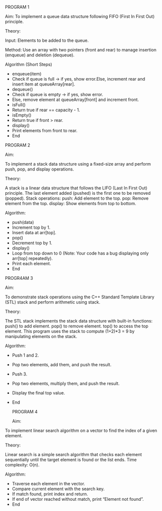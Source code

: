 PROGRAM 1

Aim: To implement a queue data structure following FIFO (First In First Out) principle.

Theory:

Input: Elements to be added to the queue.

Method: Use an array with two pointers (front and rear) to manage insertion (enqueue) and deletion (dequeue).

Algorithm (Short Steps)

- enqueue(item)
- Check if queue is full → if yes, show error.Else, increment rear and insert item at queueArray[rear].
- dequeue()
- Check if queue is empty → if yes, show error.
- Else, remove element at queueArray[front] and increment front.
- isFull()
- Return true if rear == capacity - 1.
- isEmpty()
- Return true if front > rear.
- display()
- Print elements from front to rear.
- End


PROGRAM 2

Aim:

To implement a stack data structure using a fixed-size array and perform push, pop, and display operations.

Theory:

A stack is a linear data structure that follows the LIFO (Last In First Out) principle.
The last element added (pushed) is the first one to be removed (popped).
Stack operations:
push: Add element to the top.
pop: Remove element from the top.
display: Show elements from top to bottom.

Algorithm:

- push(data)
- Increment top by 1.
- Insert data at arr[top].
- pop()
- Decrement top by 1.
- display()
- Loop from top down to 0 (Note: Your code has a bug displaying only arr[top] repeatedly).
- Print each element.
- End

PROGR4AM 3

Aim:

To demonstrate stack operations using the C++ Standard Template Library (STL) stack and perform arithmetic using stack.

Theory:

The STL stack implements the stack data structure with built-in functions:
push() to add element.
pop() to remove element.
top() to access the top element.
This program uses the stack to compute (1+2)*3 = 9 by manipulating elements on the stack.

Algorithm:

- Push 1 and 2.
- Pop two elements, add them, and push the result.
- Push 3.
- Pop two elements, multiply them, and push the result.
- Display the final top value.
- End

  PROGRAM 4

  Aim:

To implement linear search algorithm on a vector to find the index of a given element.


Theory:

Linear search is a simple search algorithm that checks each element sequentially until the target element is found or the list ends.
Time complexity: O(n).

Algorithm:

- Traverse each element in the vector.
- Compare current element with the search key.
- If match found, print index and return.
- If end of vector reached without match, print “Element not found”.
- End
